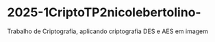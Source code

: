 # 2025-1CriptoTP2nicolebertolino-
Trabalho de Criptografia, aplicando criptografia DES e AES em imagem 
